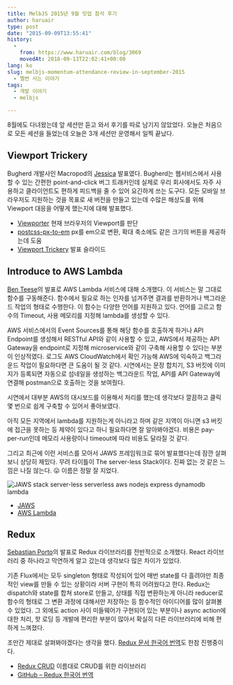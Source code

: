 ```yaml
---
title: MelbJS 2015년 9월 밋업 참석 후기
author: haruair
type: post
date: "2015-09-09T13:55:41"
history:
  - 
    from: https://www.haruair.com/blog/3069
    movedAt: 2018-09-13T22:02:41+00:00
lang: ko
slug: melbjs-momentum-attendance-review-in-september-2015
  - 멜번 사는 이야기
tags:
  - 개발 이야기
  - melbjs

---
```

8월에도 다녀왔는데 앞 세션만 듣고 와서 후기를 따로 남기지 않았었다. 오늘은 처음으로 모든 세션을 들었는데 오늘은 3개 세션만 운영해서 일찍 끝났다.

## Viewport Trickery

Bugherd 개발사인 Macropod의 [Jessica][1] 발표였다. Bugherd는 웹서비스에서 사용할 수 있는 간편한 point-and-click 버그 트래커인데 실제로 우리 회사에서도 자주 사용하고 클라이언트도 편하게 피드백을 줄 수 있어 요긴하게 쓰는 도구다. 모든 모바일 브라우저도 지원하는 것을 목표로 새 버전을 만들고 있는데 수많은 해상도를 위해 Viewport 대응을 어떻게 했는지에 대해 발표했다.

  * [Viewporter][2] 현재 브라우저의 Viewport를 판단
  * [postcss-px-to-em][3] px를 em으로 변환, 확대 축소에도 같은 크기의 버튼을 제공하는데 도움
  * [Viewport Trickery][4] 발표 슬라이드

## Introduce to AWS Lambda

[Ben Teese][5]의 발표로 AWS Lambda 서비스에 대해 소개했다. 이 서비스는 말 그대로 함수를 구동해준다. 함수에서 필요로 하는 인자를 넘겨주면 결과를 반환하거나 백그라운드 작업의 형태로 수행한다. 이 함수는 다양한 언어를 지원하고 있다. 언어를 고르고 함수의 Timeout, 사용 메모리를 지정해 lambda를 생성할 수 있다.

AWS 서비스에서의 Event Sources를 통해 해당 함수를 호출하게 하거나 API Endpoint를 생성해서 RESTful API와 같이 사용할 수 있고, AWS에서 제공하는 API Gateway을 endpoint로 지정해 microservice와 같이 구축해 사용할 수 있다는 부분이 인상적였다. 로그도 AWS CloudWatch에서 확인 가능해 AWS에 익숙하고 백그라운드 작업이 필요하다면 큰 도움이 될 것 같다. 시연에서는 문장 합치기, S3 버킷에 이미지가 등록되면 자동으로 섬네일을 생성하는 백그라운드 작업, API를 API Gateway에 연결해 postman으로 호출하는 것을 보여줬다.

시연에서 대부분 AWS의 대시보드를 이용해서 처리를 했는데 생각보다 깔끔하고 클릭 몇 번으로 쉽게 구축할 수 있어서 좋아보였다.

아직 모든 지역에서 lambda를 지원하는게 아니라고 하며 같은 지역이 아니면 s3 버킷에 접근을 못하는 등 제약이 있다고 하니 필요하다면 잘 알아봐야겠다. 비용은 pay-per-run인데 메모리 사용량이나 timeout에 따라 비용도 달라질 것 같다.

그리고 최근에 이런 서비스를 모아서 JAWS 프레임워크로 묶어 발표했다는데 잠깐 살펴보니 상당히 재밌다. 무려 타이틀이 The server-less Stack이다. 진짜 없는 것 같은 느낌은 나질 않는다. 😛 이름은 정말 잘 지었다.

![JAWS stack server-less serverless aws nodejs express dynamodb lambda][6]

  * [JAWS][7]
  * [AWS Lambda][8]

## Redux

[Sebastian Porto][9]의 발표로 Redux 라이브러리를 전반적으로 소개했다. React 라이브러리 중 하나라고 막연하게 알고 갔는데 생각보다 많은 차이가 있었다.

기존 Flux에서는 모두 singleton 형태로 작성되어 있어 매번 state를 다 흘려야만 최종적인 view를 만들 수 있는 상황이라 서버 구현이 특히 어려웠다고 한다. Redux는 dispatch와 state를 합쳐 store로 만들고, 상태를 직접 변환하는게 아니라 reducer로 함수의 형태로 그 변환 과정에 대해서만 저장하는 등 함수적인 아이디어를 많이 살펴볼 수 있었다. 그 외에도 action 사이 미들웨어가 구현되어 있는 부분이나 async action에 대한 처리, 핫 로딩 등 개발에 편리한 부분이 많아서 확실히 다른 라이브러리에 비해 편하게 느껴졌다.

조만간 제대로 살펴봐야겠다는 생각을 했다. [Redux 문서 한국어 번역][10]도 한참 진행중이다.

  * [Redux CRUD][11] 이름대로 CRUD를 위한 라이브러리
  * [GitHub &#8211; Redux 한국어 번역][12]

 [1]: https://twitter.com/ticky
 [2]: https://github.com/macropodhq/viewporter
 [3]: https://github.com/macropodhq/postcss-px-to-em
 [4]: https://speakerdeck.com/ticky/viewport-trickery-v1-dot-1
 [5]: https://twitter.com/benteese
 [6]: https://camo.githubusercontent.com/0f9a88f0b1a2ff2b5344a7726cb60d1f55ec9cd2/68747470733a2f2f73657276616e742d6173736574732e73332e616d617a6f6e6177732e636f6d2f696d672f6a6177735f6c6f676f5f76312e706e67
 [7]: https://github.com/jaws-framework/JAWS
 [8]: https://aws.amazon.com/lambda/
 [9]: https://twitter.com/sebasporto
 [10]: http://dobbit.github.io/redux/docs_kr/basics/index.html
 [11]: https://github.com/Versent/redux-crud
 [12]: https://github.com/dobbit/redux
